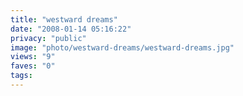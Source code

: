 ```yaml
---
title: "westward dreams"
date: "2008-01-14 05:16:22"
privacy: "public"
image: "photo/westward-dreams/westward-dreams.jpg"
views: "9"
faves: "0"
tags:
---
```


